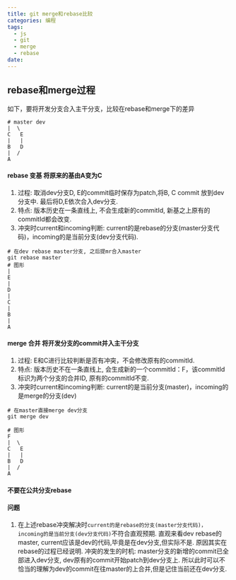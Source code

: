 ```yaml
---
title: git merge和rebase比较
categories: 编程
tags: 
  - js
  - git
  - merge
  - rebase
date: 
---
```


## rebase和merge过程
如下，要将开发分支合入主干分支，比较在rebase和merge下的差异
```shell
# master dev
|  \
C   E
|   |
B   D
|  /
A
```


#### rebase 变基 将原来的基由A变为C
  1. 过程: 取消dev分支D, E的commit临时保存为patch,将B, C commit 放到dev分支中. 最后将D,E依次合入dev分支.
  2. 特点: 版本历史在一条直线上, 不会生成新的commitId, 新基之上原有的commitId都会改变.
  3. 冲突时current和incoming判断: current的是rebase的分支(master分支代码)，incoming的是当前分支(dev分支代码). 
```shell
# 在dev rebase master分支, 之后提mr合入master
git rebase master
# 图形
|
E
|
D
|
C
|
B
|
A
```
#### merge 合并 将开发分支的commit并入主干分支
  1. 过程: E和C进行比较判断是否有冲突，不会修改原有的commitId.
  2. 特点: 版本历史不在一条直线上, 会生成新的一个commitId：F，该commitId标识为两个分支的合并ID, 原有的commitId不变.
  3. 冲突时current和incoming判断: current的是当前分支(master)，incoming的是merge的分支(dev)

```shell
# 在master直接merge dev分支
git merge dev

# 图形
F
|  \
C   E
|   |
B   D
|  /
A
```


#### 不要在公共分支rebase

#### 问题
1. 在上述rebase冲突解决时`current的是rebase的分支(master分支代码)，incoming的是当前分支(dev分支代码)`不符合直观预期. 
直观来看dev rebase的master, current应该是dev的代码,毕竟是在dev分支,但实际不是. 原因其实在rebase的过程已经说明. 冲突的发生的时机: master分支的新增的commit已全部进入dev分支, dev原有的commit开始patch到dev分支上. 所以此时可以不恰当的理解为dev的commit在往master的上合并,但是记住当前还在dev分支.

